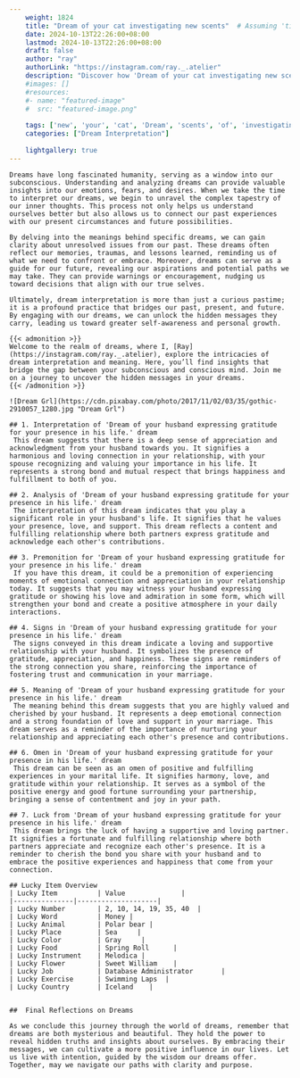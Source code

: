 ```yaml
---
    weight: 1824
    title: "Dream of your cat investigating new scents"  # Assuming 'title' column exists
    date: 2024-10-13T22:26:00+08:00
    lastmod: 2024-10-13T22:26:00+08:00
    draft: false
    author: "ray"
    authorLink: "https://instagram.com/ray._.atelier"
    description: "Discover how 'Dream of your cat investigating new scents' can interpret your future and uncover its significant meanings in your life."
    #images: []
    #resources:
    #- name: "featured-image"
    #  src: "featured-image.png"
    
    tags: ['new', 'your', 'cat', 'Dream', 'scents', 'of', 'investigating']
    categories: ["Dream Interpretation"]
    
    lightgallery: true
---
```

    
    Dreams have long fascinated humanity, serving as a window into our subconscious. Understanding and analyzing dreams can provide valuable insights into our emotions, fears, and desires. When we take the time to interpret our dreams, we begin to unravel the complex tapestry of our inner thoughts. This process not only helps us understand ourselves better but also allows us to connect our past experiences with our present circumstances and future possibilities.
    
    By delving into the meanings behind specific dreams, we can gain clarity about unresolved issues from our past. These dreams often reflect our memories, traumas, and lessons learned, reminding us of what we need to confront or embrace. Moreover, dreams can serve as a guide for our future, revealing our aspirations and potential paths we may take. They can provide warnings or encouragement, nudging us toward decisions that align with our true selves.
    
    Ultimately, dream interpretation is more than just a curious pastime; it is a profound practice that bridges our past, present, and future. By engaging with our dreams, we can unlock the hidden messages they carry, leading us toward greater self-awareness and personal growth.
    
    {{< admonition >}}
    Welcome to the realm of dreams, where I, [Ray](https://instagram.com/ray._.atelier), explore the intricacies of dream interpretation and meaning. Here, you’ll find insights that bridge the gap between your subconscious and conscious mind. Join me on a journey to uncover the hidden messages in your dreams.
    {{< /admonition >}}
    
    ![Dream Grl](https://cdn.pixabay.com/photo/2017/11/02/03/35/gothic-2910057_1280.jpg "Dream Grl")
    
    ## 1. Interpretation of 'Dream of your husband expressing gratitude for your presence in his life.' dream
     This dream suggests that there is a deep sense of appreciation and acknowledgment from your husband towards you. It signifies a harmonious and loving connection in your relationship, with your spouse recognizing and valuing your importance in his life. It represents a strong bond and mutual respect that brings happiness and fulfillment to both of you.
    
    ## 2. Analysis of 'Dream of your husband expressing gratitude for your presence in his life.' dream
     The interpretation of this dream indicates that you play a significant role in your husband's life. It signifies that he values your presence, love, and support. This dream reflects a content and fulfilling relationship where both partners express gratitude and acknowledge each other's contributions.
    
    ## 3. Premonition for 'Dream of your husband expressing gratitude for your presence in his life.' dream
     If you have this dream, it could be a premonition of experiencing moments of emotional connection and appreciation in your relationship today. It suggests that you may witness your husband expressing gratitude or showing his love and admiration in some form, which will strengthen your bond and create a positive atmosphere in your daily interactions.
    
    ## 4. Signs in 'Dream of your husband expressing gratitude for your presence in his life.' dream
     The signs conveyed in this dream indicate a loving and supportive relationship with your husband. It symbolizes the presence of gratitude, appreciation, and happiness. These signs are reminders of the strong connection you share, reinforcing the importance of fostering trust and communication in your marriage.
    
    ## 5. Meaning of 'Dream of your husband expressing gratitude for your presence in his life.' dream
     The meaning behind this dream suggests that you are highly valued and cherished by your husband. It represents a deep emotional connection and a strong foundation of love and support in your marriage. This dream serves as a reminder of the importance of nurturing your relationship and appreciating each other's presence and contributions.
    
    ## 6. Omen in 'Dream of your husband expressing gratitude for your presence in his life.' dream
     This dream can be seen as an omen of positive and fulfilling experiences in your marital life. It signifies harmony, love, and gratitude within your relationship. It serves as a symbol of the positive energy and good fortune surrounding your partnership, bringing a sense of contentment and joy in your path.
    
    ## 7. Luck from 'Dream of your husband expressing gratitude for your presence in his life.' dream
     This dream brings the luck of having a supportive and loving partner. It signifies a fortunate and fulfilling relationship where both partners appreciate and recognize each other's presence. It is a reminder to cherish the bond you share with your husband and to embrace the positive experiences and happiness that come from your connection.
    
    ## Lucky Item Overview
    | Lucky Item          | Value              |
    |---------------|--------------------|
    | Lucky Number        | 2, 10, 14, 19, 35, 40  |
    | Lucky Word          | Money |
    | Lucky Animal        | Polar bear |
    | Lucky Place         | Sea     |
    | Lucky Color         | Gray     |
    | Lucky Food          | Spring Roll      |
    | Lucky Instrument    | Melodica |
    | Lucky Flower        | Sweet William    |
    | Lucky Job           | Database Administrator       |
    | Lucky Exercise      | Swimming Laps  |
    | Lucky Country       | Iceland    |
    
    
    ##  Final Reflections on Dreams
    
    As we conclude this journey through the world of dreams, remember that dreams are both mysterious and beautiful. They hold the power to reveal hidden truths and insights about ourselves. By embracing their messages, we can cultivate a more positive influence in our lives. Let us live with intention, guided by the wisdom our dreams offer. Together, may we navigate our paths with clarity and purpose.
    